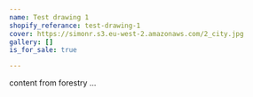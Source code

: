 ```yaml
---
name: Test drawing 1
shopify_referance: test-drawing-1
cover: https://simonr.s3.eu-west-2.amazonaws.com/2_city.jpg
gallery: []
is_for_sale: true

---
```

content from forestry ...